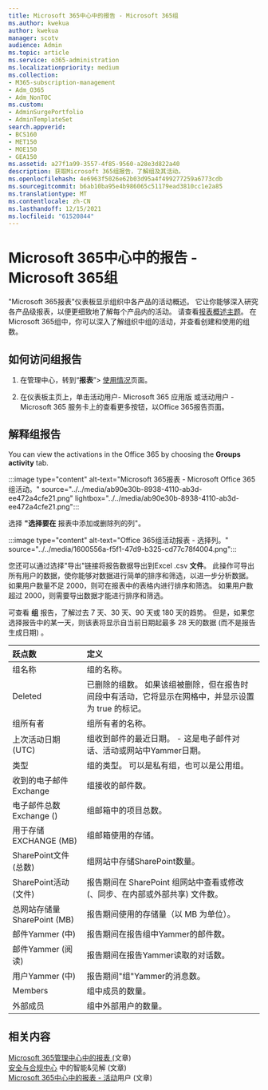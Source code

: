```yaml
---
title: Microsoft 365中心中的报告 - Microsoft 365组
ms.author: kwekua
author: kwekua
manager: scotv
audience: Admin
ms.topic: article
ms.service: o365-administration
ms.localizationpriority: medium
ms.collection:
- M365-subscription-management
- Adm_O365
- Adm_NonTOC
ms.custom:
- AdminSurgePortfolio
- AdminTemplateSet
search.appverid:
- BCS160
- MET150
- MOE150
- GEA150
ms.assetid: a27f1a99-3557-4f85-9560-a28e3d822a40
description: 获取Microsoft 365组报告，了解组及其活动。
ms.openlocfilehash: 4e6963f5026e62b03d95a4f499277259a6773cdb
ms.sourcegitcommit: b6ab10ba95e4b986065c51179ead3810cc1e2a85
ms.translationtype: MT
ms.contentlocale: zh-CN
ms.lasthandoff: 12/15/2021
ms.locfileid: "61520844"
---
```

# <a name="microsoft-365-reports-in-the-admin-center---microsoft-365-groups"></a>Microsoft 365中心中的报告 - Microsoft 365组

"Microsoft 365报表"仪表板显示组织中各产品的活动概述。 它让你能够深入研究各产品级报表，以便更细致地了解每个产品内的活动。 请查看[报表概述主题](activity-reports.md)。 在Microsoft 365组中，你可以深入了解组织中组的活动，并查看创建和使用的组数。
  
## <a name="how-to-get-to-the-groups-report"></a>如何访问组报告

1. 在管理中心，转到“**报表**”\> <a href="https://go.microsoft.com/fwlink/p/?linkid=2074756" target="_blank">使用情况</a>页面。

2. 在仪表板主页上，单击活动用户- Microsoft 365 应用版 或活动用户 - Microsoft 365 服务卡上的查看更多按钮，以Office 365报告页面。
  
## <a name="interpret-the-groups-report"></a>解释组报告

You can view the activations in the Office 365 by choosing the **Groups activity** tab.

:::image type="content" alt-text="Microsoft 365报表 - Microsoft Office 365组活动。" source="../../media/ab90e30b-8938-4110-ab3d-ee472a4cfe21.png" lightbox="../../media/ab90e30b-8938-4110-ab3d-ee472a4cfe21.png":::

选择 **"选择要在** 报表中添加或删除列的列"。

:::image type="content" alt-text="Office 365组活动报表 - 选择列。" source="../../media/1600556a-f5f1-47d9-b325-cd77c78f4004.png":::

您还可以通过选择"导出"链接将报告数据导出到Excel .csv **文件**。 此操作可导出所有用户的数据，使你能够对数据进行简单的排序和筛选，以进一步分析数据。 如果用户数量不足 2000，则可在报表中的表格内进行排序和筛选。 如果用户数超过 2000，则需要导出数据才能进行排序和筛选。 

可查看 **组** 报告，了解过去 7 天、30 天、90 天或 180 天的趋势。 但是，如果您选择报告中的某一天，则该表将显示自当前日期起最多 28 天的数据 (而不是报告生成日期) 。

|跃点数|定义|
|:-----|:-----|
|组名称 |组的名称。 |
|Deleted |已删除的组数。 如果该组被删除，但在报告时间段中有活动，它将显示在网格中，并显示设置为 true 的标记。 |
|组所有者 |组所有者的名称。 |
|上次活动日期 (UTC)  |组收到邮件的最近日期。 - 这是电子邮件对话、活动或网站中Yammer日期。 |
|类型 |组的类型。 可以是私有组，也可以是公用组。 |
|收到的电子邮件Exchange |组接收的邮件数。|
|电子邮件总数Exchange ()  |组邮箱中的项目总数。 |
|用于存储 EXCHANGE (MB)  |组邮箱使用的存储。 |
|SharePoint文件 (总数)  |组网站中存储SharePoint数量。 |
|SharePoint活动 (文件)  |报告期间在 SharePoint 组网站中查看或修改 (、同步、在内部或外部共享) 文件数。 |
|总网站存储量SharePoint (MB)  |报告期间使用的存储量（以 MB 为单位）。 |
|邮件Yammer (中)  |报告期间在报告组中Yammer的邮件数。 |
|邮件Yammer (阅读)  |报告期间在报告Yammer读取的对话数。 |
|用户Yammer (中)  |报告期间"组"Yammer的消息数。 |
|Members |组中成员的数量。 |
|外部成员 |组中外部用户的数量。|


## <a name="related-content"></a>相关内容

[Microsoft 365管理中心中的报表 (](activity-reports.md)文章) \
[安全与合规中心](/microsoft-365/security/office-365-security/reports-and-insights-in-security-and-compliance) 中的智能&见解 (文章) \
[Microsoft 365中心中的报表 - 活动](../../admin/activity-reports/active-users-ww.md)用户 (文章) 


